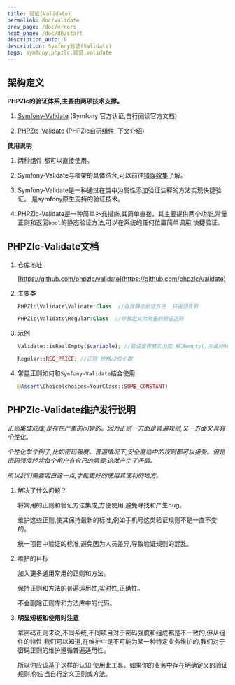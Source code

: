 ```yaml
---
title: 验证(Validate)
permalink: doc/validate
prev_page: /doc/errors
next_page: /doc/db/start
description_auto: 0
description: Symfony验证(Validate)
tags: symfony,phpzlc,验证,validate
---
```


## 架构定义

**PHPZlc的验证体系,主要由两项技术支撑。**

1. [Symfony-Validate](https://symfony.com/doc/4.4/validation.html) (Symfony 官方认证,自行阅读官方文档)

2. [PHPZlc-Validate](https://github.com/phpzlc/validate) (PHPZlc自研组件, 下文介绍)

**使用说明**

1. 两种组件,都可以直接使用。

2. Symfony-Validate与框架的具体结合,可以前往[错误收集](/doc/errors)了解。

3. Symfony-Validate是一种通过在类中为属性添加验证注释的方法实现快捷验证。 是symfony原生支持的验证技术。

4. PHPZlc-Validate是一种简单补充措施,其简单直接。其主要提供两个功能,常量正则和返回`bool`的静态验证方法,可以在系统的任何位置简单调用,快捷验证。

## PHPZlc-Validate文档

1. 仓库地址

   [https://github.com/phpzlc/validate](https://github.com/phpzlc/validate)

2. 主要类

    ```php
    PHPZlc\Validate\Validate:Class  //存放静态验证方法  只返回真假
    
    PHPZlc\Validate\Regular:Class  //存放定义为常量的验证正则
    ```

3. 示例

    ```php
    Validate::isRealEmpty($variable); //验证是否真实为空,解决empty()方法对0的误判。
    ```
    ```php
    Regular::REG_PRICE; //正则 价格:2位小数
    ```
   
4. 常量正则如何和`Symfony-Validate`结合使用

    ```php
    @Assert\Choice(choices=YourClass::SOME_CONSTANT)
    ```

## PHPZlc-Validate维护发行说明

_正则集成成库,是存在严重的问题的。因为正则一方面是普遍规则,又一方面又具有个性化。_

_个性化举个例子,比如密码强度。普遍情况下,安全度适中的规则都可以接受。但是密码强度经常每个用户有自己的需要,这就产生了矛盾。_

_所以我们需要明白这一点,才能更好的使用其便利的地方。_
   
1. 解决了什么问题？

    将常用的正则和验证方法集成,方便使用,避免寻找和产生bug。
       
    维护这些正则,使其保持最新的标准,例如手机号这类验证规则不是一直不变的。
       
    统一项目中验证的标准,避免因为人员差异,导致验证规则的混乱。
    
2. 维护的目标

    加入更多通用常用的正则和方法。
           
    保持正则和方法的普遍适用性,实时性,正确性。
           
    不会删除正则库和方法库中的代码。

3. **明显短板和使用时注意**
   
   拿密码正则来说,不同系统,不同项目对于密码强度和组成都是不一致的,但从组件的特性,我们可以知道,在维护中是不可能为某一种特定业务维护的,我们对于密码正则的维护遵循普遍适用性。
        
   所以你应该基于这样的认知,使用此工具。如果你的业务中存在明确定义的验证规则,你应当自行定义正则或方法。